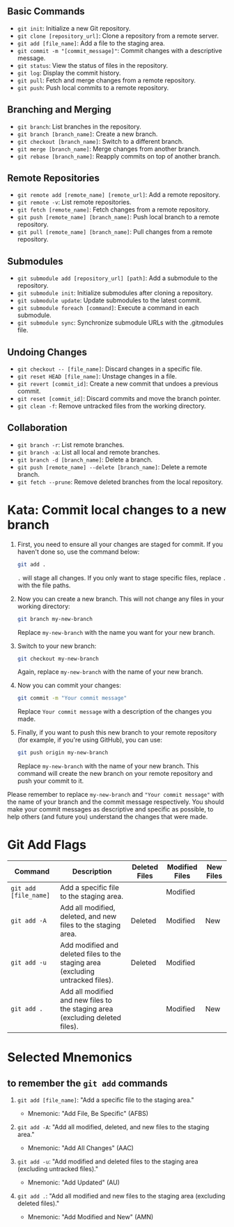## Basic Commands

- `git init`: Initialize a new Git repository.
- `git clone [repository_url]`: Clone a repository from a remote server.
- `git add [file_name]`: Add a file to the staging area.
- `git commit -m "[commit_message]"`: Commit changes with a descriptive message.
- `git status`: View the status of files in the repository.
- `git log`: Display the commit history.
- `git pull`: Fetch and merge changes from a remote repository.
- `git push`: Push local commits to a remote repository.

## Branching and Merging

- `git branch`: List branches in the repository.
- `git branch [branch_name]`: Create a new branch.
- `git checkout [branch_name]`: Switch to a different branch.
- `git merge [branch_name]`: Merge changes from another branch.
- `git rebase [branch_name]`: Reapply commits on top of another branch.

## Remote Repositories

- `git remote add [remote_name] [remote_url]`: Add a remote repository.
- `git remote -v`: List remote repositories.
- `git fetch [remote_name]`: Fetch changes from a remote repository.
- `git push [remote_name] [branch_name]`: Push local branch to a remote repository.
- `git pull [remote_name] [branch_name]`: Pull changes from a remote repository.

## Submodules

- `git submodule add [repository_url] [path]`: Add a submodule to the repository.
- `git submodule init`: Initialize submodules after cloning a repository.
- `git submodule update`: Update submodules to the latest commit.
- `git submodule foreach [command]`: Execute a command in each submodule.
- `git submodule sync`: Synchronize submodule URLs with the .gitmodules file.

## Undoing Changes

- `git checkout -- [file_name]`: Discard changes in a specific file.
- `git reset HEAD [file_name]`: Unstage changes in a file.
- `git revert [commit_id]`: Create a new commit that undoes a previous commit.
- `git reset [commit_id]`: Discard commits and move the branch pointer.
- `git clean -f`: Remove untracked files from the working directory.

## Collaboration

- `git branch -r`: List remote branches.
- `git branch -a`: List all local and remote branches.
- `git branch -d [branch_name]`: Delete a branch.
- `git push [remote_name] --delete [branch_name]`: Delete a remote branch.
- `git fetch --prune`: Remove deleted branches from the local repository.

# Kata: Commit local changes to a new branch 
1. First, you need to ensure all your changes are staged for commit. If you haven't done so, use the command below:

    ```bash
    git add .
    ```
    `.` will stage all changes. If you only want to stage specific files, replace `.` with the file paths.

2. Now you can create a new branch. This will not change any files in your working directory:

    ```bash
    git branch my-new-branch
    ```
    Replace `my-new-branch` with the name you want for your new branch.

3. Switch to your new branch:

    ```bash
    git checkout my-new-branch
    ```
    Again, replace `my-new-branch` with the name of your new branch.

4. Now you can commit your changes:

    ```bash
    git commit -m "Your commit message"
    ```
    Replace `Your commit message` with a description of the changes you made.

5. Finally, if you want to push this new branch to your remote repository (for example, if you're using GitHub), you can use:

    ```bash
    git push origin my-new-branch
    ```
    Replace `my-new-branch` with the name of your new branch. This command will create the new branch on your remote repository and push your commit to it.

Please remember to replace `my-new-branch` and `"Your commit message"` with the name of your branch and the commit message respectively. You should make your commit messages as descriptive and specific as possible, to help others (and future you) understand the changes that were made.
# Git Add Flags

| Command                 | Description                                                | Deleted Files        | Modified Files       | New Files            |
|-------------------------|------------------------------------------------------------|----------------------|----------------------|----------------------|
| `git add [file_name]`   | Add a specific file to the staging area.                   |                      | Modified             |                      |
| `git add -A`            | Add all modified, deleted, and new files to the staging area. | Deleted              | Modified             | New                  |
| `git add -u`            | Add modified and deleted files to the staging area (excluding untracked files). | Deleted              | Modified             |                      |
| `git add .`             | Add all modified and new files to the staging area (excluding deleted files). |                      | Modified             | New                  |

# Selected Mnemonics
## to remember the `git add` commands

1. `git add [file_name]`: "Add a specific file to the staging area."
   - Mnemonic: "Add File, Be Specific" (AFBS)

2. `git add -A`: "Add all modified, deleted, and new files to the staging area."
   - Mnemonic: "Add All Changes" (AAC)

3. `git add -u`: "Add modified and deleted files to the staging area (excluding untracked files)."
   - Mnemonic: "Add Updated" (AU)

4. `git add .`: "Add all modified and new files to the staging area (excluding deleted files)."
   - Mnemonic: "Add Modified and New" (AMN)